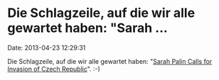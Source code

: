 Die Schlagzeile, auf die wir alle gewartet haben: \"Sarah \...
==============================================================

Date: 2013-04-23 12:29:31

Die Schlagzeile, auf die wir alle gewartet haben: \"[Sarah Palin Calls
for Invasion of Czech
Republic](http://dailycurrant.com/2013/04/22/sarah-palin-calls-invasion-czech-republic/)\".
:-)
